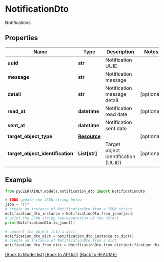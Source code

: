 # NotificationDto

Notifications

## Properties

Name | Type | Description | Notes
------------ | ------------- | ------------- | -------------
**uuid** | **str** | Notification UUID | 
**message** | **str** | Notification message | 
**detail** | **str** | Notification message detail | [optional] 
**read_at** | **datetime** | Notification read date | [optional] 
**sent_at** | **datetime** | Notification sent date | 
**target_object_type** | [**Resource**](Resource.md) |  | [optional] 
**target_object_identification** | **List[str]** | Target object identification (UUID) | [optional] 

## Example

```python
from pyCZERTAINLY.models.notification_dto import NotificationDto

# TODO update the JSON string below
json = "{}"
# create an instance of NotificationDto from a JSON string
notification_dto_instance = NotificationDto.from_json(json)
# print the JSON string representation of the object
print(NotificationDto.to_json())

# convert the object into a dict
notification_dto_dict = notification_dto_instance.to_dict()
# create an instance of NotificationDto from a dict
notification_dto_from_dict = NotificationDto.from_dict(notification_dto_dict)
```
[[Back to Model list]](../README.md#documentation-for-models) [[Back to API list]](../README.md#documentation-for-api-endpoints) [[Back to README]](../README.md)


